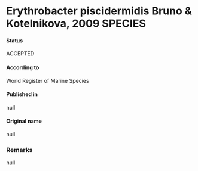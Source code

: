 # Erythrobacter piscidermidis Bruno & Kotelnikova, 2009 SPECIES

#### Status
ACCEPTED

#### According to
World Register of Marine Species

#### Published in
null

#### Original name
null

### Remarks
null